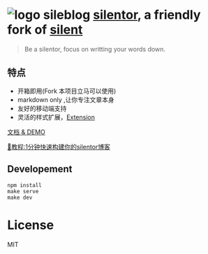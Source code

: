 ![logo](./img/favicon.ico) 
sileblog
[silentor](https://github.com/Jayin/silentor), a friendly fork of [silent](https://github.com/fritx/silent)
========
> Be a silentor, focus on writting your words down.

特点
----
* 开箱即用(Fork 本项目立马可以使用)
* markdown only ,让你专注文章本身
* 友好的移动端支持
* 灵活的样式扩展，[Extension](./vendor/extension/)

[文档 & DEMO](http://jayin.github.io/silentor/)

[🚀教程:1分钟快速构建你的silentor博客](http://jayinton.com/silentor/?docs/getting-start/main.md)

Developement
------------

```
npm install
make serve
make dev
```

License
===

MIT
